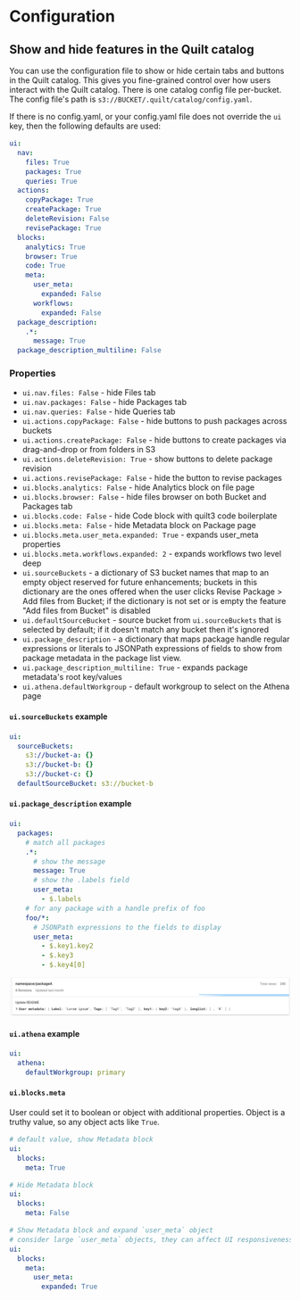 # Configuration

## Show and hide features in the Quilt catalog

You can use the configuration file to show or hide certain
tabs and buttons in the Quilt catalog. This gives you fine-grained control
over how users interact with the Quilt catalog. There is one catalog config file
per-bucket. The config file's path is `s3://BUCKET/.quilt/catalog/config.yaml`.

If there is no config.yaml, or your config.yaml file does not override the `ui`
key, then the following defaults are used:

```yaml
ui:
  nav:
    files: True
    packages: True
    queries: True
  actions:
    copyPackage: True
    createPackage: True
    deleteRevision: False
    revisePackage: True
  blocks:
    analytics: True
    browser: True
    code: True
    meta:
      user_meta:
        expanded: False
      workflows:
        expanded: False
  package_description:
    .*:
      message: True
  package_description_multiline: False
```

### Properties

* `ui.nav.files: False` - hide Files tab
* `ui.nav.packages: False` - hide Packages tab
* `ui.nav.queries: False` - hide Queries tab
* `ui.actions.copyPackage: False` - hide buttons to push packages across buckets
* `ui.actions.createPackage: False` - hide buttons to create packages via
drag-and-drop or from folders in S3
* `ui.actions.deleteRevision: True` - show buttons to delete package revision
* `ui.actions.revisePackage: False` - hide the button to revise packages
* `ui.blocks.analytics: False` - hide Analytics block on file page
* `ui.blocks.browser: False` - hide files browser on both Bucket and Packages tab
* `ui.blocks.code: False` - hide Code block with quilt3 code boilerplate
* `ui.blocks.meta: False` - hide Metadata block on Package page
* `ui.blocks.meta.user_meta.expanded: True` - expands user_meta properties
* `ui.blocks.meta.workflows.expanded: 2` - expands workflows two level deep
* `ui.sourceBuckets` - a dictionary of S3 bucket names
that map to an empty object reserved for future enhancements;
buckets in this dictionary are the ones offered when the user clicks
Revise Package > Add files from Bucket; if the dictionary is not set
or is empty the feature "Add files from Bucket" is disabled
* `ui.defaultSourceBucket` - source bucket from `ui.sourceBuckets`
that is selected by default; if it doesn't match any bucket then it's ignored
* `ui.package_description` - a dictionary
that maps package handle regular expressions
or literals to JSONPath expressions of fields to show from package metadata
in the package list view.
* `ui.package_description_multiline: True` - expands package metadata's root key/values
* `ui.athena.defaultWorkgroup` - default workgroup to select on the Athena page

#### `ui.sourceBuckets` example

```yaml
ui:
  sourceBuckets:
    s3://bucket-a: {}
    s3://bucket-b: {}
    s3://bucket-c: {}
  defaultSourceBucket: s3://bucket-b
```

#### `ui.package_description` example
  
```yaml
ui:
  packages:
    # match all packages
    .*:
      # show the message
      message: True
      # show the .labels field
      user_meta:
        - $.labels
    # for any package with a handle prefix of foo
    foo/*:
      # JSONPath expressions to the fields to display
      user_meta:
        - $.key1.key2
        - $.key3
        - $.key4[0]
```

![Example of package_description use](../imgs/package-list-selective-metadata.png)

#### `ui.athena` example

```yaml
ui:
  athena:
    defaultWorkgroup: primary
```

#### `ui.blocks.meta`

User could set it to boolean or object with additional properties.
Object is a truthy value, so any object acts like `True`.

``` yaml
# default value, show Metadata block
ui:
  blocks:
    meta: True
```

``` yaml
# Hide Metadata block
ui:
  blocks:
    meta: False
```

``` yaml
# Show Metadata block and expand `user_meta` object
# consider large `user_meta` objects, they can affect UI responsiveness
ui:
  blocks:
    meta:
      user_meta:
        expanded: True
```
